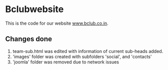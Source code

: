 # Bclubwebsite
This is the code for our website www.bclub.co.in. 
## Changes done
1. team-sub.html was edited with information of current sub-heads added.
2. 'images' folder was created with subfolders 'social', and 'contacts'
3. 'joomla' folder was removed due to network issues
